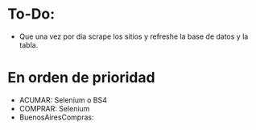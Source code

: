 # To-Do:

- Que una vez por dia scrape los sitios y refreshe la base de datos y la tabla.

# En orden de prioridad
- ACUMAR: Selenium o BS4
- COMPRAR: Selenium
- BuenosAiresCompras: 

